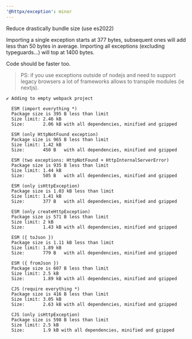 ```yaml
---
'@httpx/exception': minor
---
```


Reduce drastically bundle size (use es2022)

Importing a single exception starts at 377 bytes, subsequent ones will add less than 50 bytes in average.
Importing all exceptions (excluding typeguards...) will top at 1400 bytes.

Code should be faster too.

> PS: if you use exceptions outside of nodejs and need to support legacy browsers
> a lot of frameworks allows to transpile modules (ie nextjs).

```
✔ Adding to empty webpack project
  
  ESM (import everything *)
  Package size is 395 B less than limit
  Size limit: 2.46 kB
  Size:       2.06 kB with all dependencies, minified and gzipped
  
  ESM (only HttpNotFound exception)
  Package size is 965 B less than limit
  Size limit: 1.42 kB
  Size:       450 B   with all dependencies, minified and gzipped
  
  ESM (two exceptions: HttpNotFound + HttpInternalServerError)
  Package size is 935 B less than limit
  Size limit: 1.44 kB
  Size:       505 B   with all dependencies, minified and gzipped
  
  ESM (only isHttpException)
  Package size is 1.03 kB less than limit
  Size limit: 1.41 kB
  Size:       377 B   with all dependencies, minified and gzipped
  
  ESM (only createHttpException)
  Package size is 571 B less than limit
  Size limit: 2 kB
  Size:       1.43 kB with all dependencies, minified and gzipped
  
  ESM ({ toJson })
  Package size is 1.11 kB less than limit
  Size limit: 1.89 kB
  Size:       779 B   with all dependencies, minified and gzipped
  
  ESM ({ fromJson })
  Package size is 607 B less than limit
  Size limit: 2.5 kB
  Size:       1.89 kB with all dependencies, minified and gzipped
  
  CJS (require everything *)
  Package size is 416 B less than limit
  Size limit: 3.05 kB
  Size:       2.63 kB with all dependencies, minified and gzipped
  
  CJS (only isHttpException)
  Package size is 598 B less than limit
  Size limit: 2.5 kB
  Size:       1.9 kB with all dependencies, minified and gzipped

```